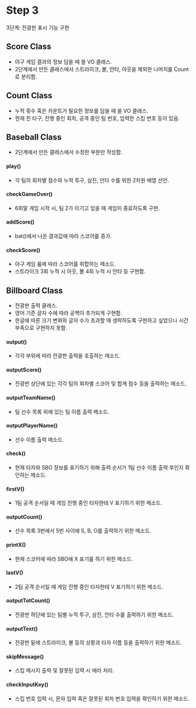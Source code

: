# Step 3
3단계: 전광판 표시 기능 구현

## Score Class
- 야구 게임 결과의 정보 담을 때 쓸 VO 클래스.
- 2단계에서 만든 클래스에서 스트라이크, 볼, 안타, 아웃을 제외한 나머지를 Count로 분리함.

## Count Class
- 누적 횟수 혹은 카운트가 필요한 정보를 담을 때 쓸 VO 클래스.
- 현재 친 타구, 진행 중인 회차, 공격 중인 팀 번호, 입력한 스킵 번호 등이 있음.

## Baseball Class
- 2단계에서 만든 클래스에서 수정한 부분만 작성함.

#### play()
- 각 팀의 회차별 점수와 누적 투구, 삼진, 안타 수를 위한 2차원 배열 선언.

#### checkGameOver()
- 6회말 게임 시작 시, 팀 2가 이기고 있을 때 게임이 종료하도록 구현.

#### addScore()
- bat()에서 나온 결과값에 따라 스코어를 증가.

#### checkScore()
- 야구 게임 룰에 따라 스코어를 취합하는 메소드.
- 스트라이크 3회 누적 시 아웃, 볼 4회 누적 시 안타 등 구현함.

## Billboard Class
- 전광판 출력 클래스.
- 영어 기준 글자 수에 따라 공백이 추가되게 구현함.
- 한글에 따른 크기 변화와 글자 수가 초과할 때 생략하도록 구현하고 싶었으나 시간 부족으로 구현하지 못함.

#### output()
- 각각 부위에 따라 전광판 출력을 호출하는 메소드.

#### outputScore()
- 전광판 상단에 있는 각각 팀의 회차별 스코어 및 합계 점수 등을 출력하는 메소드.

#### outputTeamName()
- 팀 선수 목록 위에 있는 팀 이름 출력 메소드.

#### outputPlayerName()
- 선수 이름 출력 메소드.

#### check()
- 현재 타자와 SBO 정보를 표기하기 위해 출력 순서가 1팀 선수 이름 출력 후인지 확인하는 메소드.

#### firstV()
- 1팀 공격 순서일 때 게임 진행 중인 타자한테 V 표기하기 위한 메소드.

#### outputCount()
- 선수 목록 3번에서 5번 사이에 S, B, O를 출력하기 위한 메소드.

#### printX()
- 현재 스코어에 따라 SBO에 X 표기를 하기 위한 메소드.

#### lastV()
- 2팀 공격 순서일 때 게임 진행 중인 타자한테 V 표기하기 위한 메소드.

#### outputTotCount()
- 전광판 하단에 있는 팀별 누적 투구, 삼진, 안타 수를 출력하기 위한 메소드.

#### outputText()
- 전광판 밑에 스트라이크, 볼 등의 상황과 타자 이름 등을 출력하기 위한 메소드.

#### skipMessage()
- 스킵 메시지 출력 및 잘못된 입력 시 에러 처리.

#### checkInputKey()
- 스킵 번호 입력 시, 문자 입력 혹은 잘못된 회차 번호 입력을 확인하기 위한 메소드.
